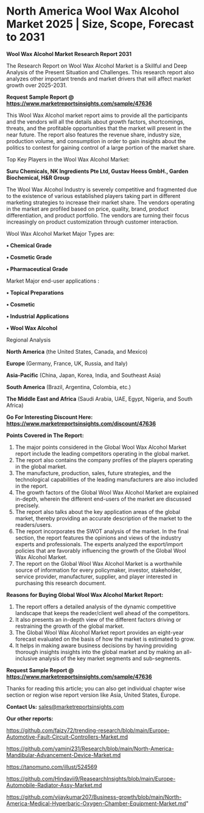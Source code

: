 # North America Wool Wax Alcohol Market 2025 | Size, Scope, Forecast to 2031

<strong>Wool Wax Alcohol Market Research Report 2031</strong>

The Research Report on Wool Wax Alcohol Market is a Skillful and Deep Analysis of the Present Situation and Challenges. This research report also analyzes other important trends and market drivers that will affect market growth over 2025-2031.

<strong>Request Sample Report @ <a href=https://www.marketreportsinsights.com/sample/47636>https://www.marketreportsinsights.com/sample/47636</a></strong>

This Wool Wax Alcohol market report aims to provide all the participants and the vendors will all the details about growth factors, shortcomings, threats, and the profitable opportunities that the market will present in the near future. The report also features the revenue share, industry size, production volume, and consumption in order to gain insights about the politics to contest for gaining control of a large portion of the market share.

Top Key Players in the Wool Wax Alcohol Market:

<strong>Suru Chemicals, NK Ingredients Pte Ltd, Gustav Heess GmbH., Garden Biochemical, H&R Group</strong>

The Wool Wax Alcohol Industry is severely competitive and fragmented due to the existence of various established players taking part in different marketing strategies to increase their market share. The vendors operating in the market are profiled based on price, quality, brand, product differentiation, and product portfolio. The vendors are turning their focus increasingly on product customization through customer interaction.

Wool Wax Alcohol Market Major Types are:

<strong>•  Chemical Grade

•  Cosmetic Grade

•  Pharmaceutical Grade</strong>

Market Major end-user applications :

<strong>•  Topical Preparations

•  Cosmetic

•  Industrial Applications

•  Wool Wax Alcohol</strong>

Regional Analysis

</u><strong><b>North America</b></strong> (the United States, Canada, and Mexico)

<strong><b>Europe </b></strong>(Germany, France, UK, Russia, and Italy)

<strong><b>Asia-Pacific</b></strong> (China, Japan, Korea, India, and Southeast Asia)

<strong><b>South America</b></strong> (Brazil, Argentina, Colombia, etc.)

<strong><b>The Middle East and Africa</b></strong> (Saudi Arabia, UAE, Egypt, Nigeria, and South Africa)

<strong>Go For Interesting Discount Here: <a href=https://www.marketreportsinsights.com/discount/47636>https://www.marketreportsinsights.com/discount/47636</a></strong>

<strong>Points Covered in The Report:</strong>
<ol>
  <li>The major points considered in the Global Wool Wax Alcohol Market report include the leading competitors operating in the global market.</li>
  <li>The report also contains the company profiles of the players operating in the global market.</li>
  <li>The manufacture, production, sales, future strategies, and the technological capabilities of the leading manufacturers are also included in the report.</li>
  <li>The growth factors of the Global Wool Wax Alcohol Market are explained in-depth, wherein the different end-users of the market are discussed precisely.</li>
  <li>The report also talks about the key application areas of the global market, thereby providing an accurate description of the market to the readers/users.</li>
  <li>The report incorporates the SWOT analysis of the market. In the final section, the report features the opinions and views of the industry experts and professionals. The experts analyzed the export/import policies that are favorably influencing the growth of the Global Wool Wax Alcohol Market.</li>
  <li>The report on the Global Wool Wax Alcohol Market is a worthwhile source of information for every policymaker, investor, stakeholder, service provider, manufacturer, supplier, and player interested in purchasing this research document.</li>
</ol>
<strong>Reasons for Buying Global Wool Wax Alcohol Market Report:</strong>

<ol>
  <li>The report offers a detailed analysis of the dynamic competitive landscape that keeps the reader/client well ahead of the competitors.</li>
  <li>It also presents an in-depth view of the different factors driving or restraining the growth of the global market.</li>
  <li>The Global Wool Wax Alcohol Market report provides an eight-year forecast evaluated on the basis of how the market is estimated to grow.</li>
  <li>It helps in making aware business decisions by having providing thorough insights insights into the global market and by making an all-inclusive analysis of the key market segments and sub-segments.</li>
</ol>
<strong>Request Sample Report @ <a href=https://www.marketreportsinsights.com/sample/47636>https://www.marketreportsinsights.com/sample/47636</a></strong>


Thanks for reading this article; you can also get individual chapter wise section or region wise report version like Asia, United States, Europe.

<strong>Contact Us:</strong>
sales@marketreportsinsights.com

<strong>Our other reports:</strong>

<a href=https://github.com/faizy72/trending-research/blob/main/Europe-Automotive-Fault-Circuit-Controllers-Market.md>https://github.com/faizy72/trending-research/blob/main/Europe-Automotive-Fault-Circuit-Controllers-Market.md</a>

<a href=https://github.com/yamini231/Research/blob/main/North-America-Mandibular-Advancement-Device-Market.md>https://github.com/yamini231/Research/blob/main/North-America-Mandibular-Advancement-Device-Market.md</a>

<a href=https://tanomuno.com/illust/524569>https://tanomuno.com/illust/524569</a>

<a href=https://github.com/Hindavii9/ReasearchInsights/blob/main/Europe-Automobile-Radiator-Assy-Market.md>https://github.com/Hindavii9/ReasearchInsights/blob/main/Europe-Automobile-Radiator-Assy-Market.md</a>

<a href=https://github.com/vijaykumar207/Business-growth/blob/main/North-America-Medical-Hyperbaric-Oxygen-Chamber-Equipment-Market.md>https://github.com/vijaykumar207/Business-growth/blob/main/North-America-Medical-Hyperbaric-Oxygen-Chamber-Equipment-Market.md</a>"

